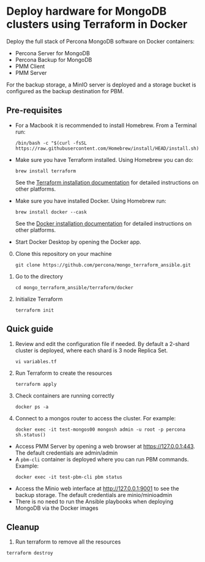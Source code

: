 # Deploy hardware for MongoDB clusters using Terraform in Docker

Deploy the full stack of Percona MongoDB software on Docker containers:

- Percona Server for MongoDB
- Percona Backup for MongoDB
- PMM Client
- PMM Server

For the backup storage, a MinIO server is deployed and a storage bucket is configured as the backup destination for PBM.

## Pre-requisites

- For a Macbook it is recommended to install Homebrew. From a Terminal run:
  
  ```
  /bin/bash -c "$(curl -fsSL https://raw.githubusercontent.com/Homebrew/install/HEAD/install.sh)"
  ```

- Make sure you have Terraform installed. Using Homebrew you can do:
  
  ```
  brew install terraform
  ```
  
  See the [Terraform installation documentation](https://developer.hashicorp.com/terraform/tutorials/aws-get-started/install-cli#install-terraform) for detailed instructions on other platforms.

- Make sure you have installed Docker. Using Homebrew run:
  
  ```
  brew install docker --cask
  ```
  
  See the [Docker installation documentation](https://docs.docker.com/engine/install/) for detailed instructions on other platforms.

- Start Docker Desktop by opening the Docker app.

0. Clone this repository on your machine

    ```
    git clone https://github.com/percona/mongo_terraform_ansible.git
    ```

1. Go to the directory
    
    ```
    cd mongo_terraform_ansible/terraform/docker
    ```

1. Initialize Terraform 

    ```
    terraform init
    ```

## Quick guide

1. Review and edit the configuration file if needed. By default a 2-shard cluster is deployed, where each shard is 3 node Replica Set.


    ```
    vi variables.tf
    ```

2. Run Terraform to create the resources

    ```
    terraform apply
    ``` 

3. Check containers are running correctly

    ```
    docker ps -a
    ```

4. Connect to a mongos router to access the cluster. For example:

    ```
    docker exec -it test-mongos00 mongosh admin -u root -p percona
    sh.status()
    ```

- Access PMM Server by opening a web browser at https://127.0.0.1:443. The default credentials are admin/admin
- A `pbm-cli` container is deployed where you can run PBM commands. Example:
  ```
  docker exec -it test-pbm-cli pbm status
  ```
- Access the Minio web interface at http://127.0.0.1:9001 to see the backup storage. The default credentials are minio/minioadmin
- There is no need to run the Ansible playbooks when deploying MongoDB via the Docker images


## Cleanup

1. Run terraform to remove all the resources 
  ```
  terraform destroy
  ```
